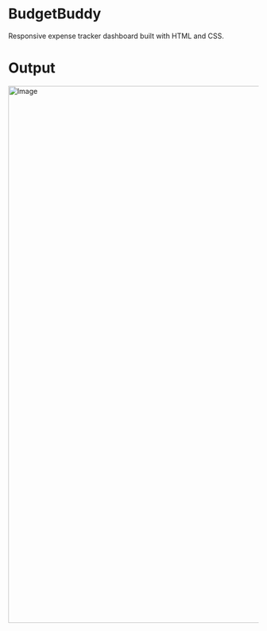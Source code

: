 # BudgetBuddy
Responsive expense tracker dashboard built with HTML and CSS.

# Output
<img width="1920" height="1080" alt="Image" src="https://github.com/user-attachments/assets/965224b9-3201-4f96-af7b-ca06f929c51b" />
